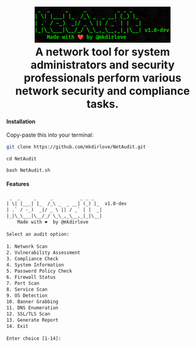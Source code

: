 <h1 align="center">
  <br>
  <a href="https://github.com/mkdirlove/NetAudit"><img src="https://github.com/mkdirlove/NetAudit/blob/main/logo.png" alt="NetAudit"></a>
  <br>
  A network tool for system administrators and security professionals perform various network security and compliance tasks.
  <br>
</h1>

#### Installation

Copy-paste this into your terminal:

```sh
git clone https://github.com/mkdirlove/NetAudit.git
```
```
cd NetAudit
```
```
bash NetAudit.sh
```

#### Features
``` 
 _  _     _     _          _ _ _   
| \| |___| |_  /_\ _  _ __| (_) |_  v1.0-dev
| .` / -_)  _|/ _ \ || / _` | |  _|
|_|\_\___|\__/_/ \_\_,_\__,_|_|\__|
    Made with ❤️  by @mkdirlove

Select an audit option:

1. Network Scan
2. Vulnerability Assessment
3. Compliance Check
4. System Information
5. Password Policy Check
6. Firewall Status
7. Port Scan
8. Service Scan
9. OS Detection
10. Banner Grabbing
11. DNS Enumeration
12. SSL/TLS Scan
13. Generate Report
14. Exit

Enter choice [1-14]: 

```
